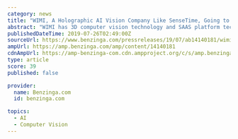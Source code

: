```yaml
---
category: news
title: "WIMI, A Holographic AI Vision Company Like SenseTime, Going to NASDAQ For IPO"
abstract: "WIMI has 3D computer vision technology and SAAS platform technology. It is able to convert ordinary images into holographic 3D content through AI algorithm, which is widely used in holographic advertising, holographic entertainment, holographic education ..."
publishedDateTime: 2019-07-26T02:49:00Z
sourceUrl: https://www.benzinga.com/pressreleases/19/07/ab14140181/wimi-a-holographic-ai-vision-company-like-sensetime-going-to-nasdaq-for-ipo
ampUrl: https://amp.benzinga.com/amp/content/14140181
cdnAmpUrl: https://amp-benzinga-com.cdn.ampproject.org/c/s/amp.benzinga.com/amp/content/14140181
type: article
score: 39
published: false

provider:
  name: Benzinga.com
  id: benzinga.com

topics:
  - AI
  - Computer Vision
---
```

